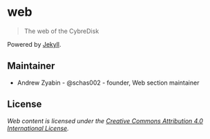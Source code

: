 # web

> The web of the CybreDisk

Powered by [Jekyll](https://jekyllrb.com).

## Maintainer

- Andrew Zyabin - @schas002 - founder, Web section maintainer

## License

*Web content is licensed under the <a rel="license" href="http://creativecommons.org/licenses/by/4.0/">Creative Commons Attribution 4.0 International License</a>.*
